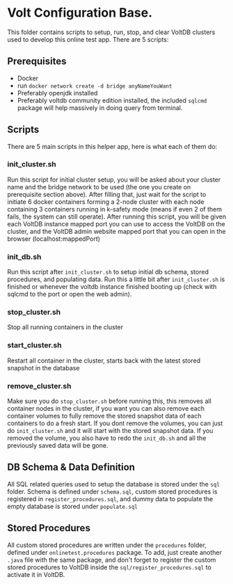 # Volt Configuration Base.

This folder contains scripts to setup, run, stop, and clear VoltDB clusters used to develop this online test app. There are 5 scripts:

## Prerequisites
- Docker
- run `docker network create -d bridge anyNameYouWant`
- Preferably openjdk installed
- Preferably voltdb community edition installed, the included `sqlcmd` package will help massively in doing query from terminal.

## Scripts
There are 5 main scripts in this helper app, here is what each of them do:

### init_cluster.sh
Run this script for initial cluster setup, you will be asked about your cluster name and the bridge network to be used (the one you create on prerequisite section above). After filling that, just wait for the script to initiate 6 docker containers forming a 2-node cluster with each node containing 3 containers running in k-safety mode (means if even 2 of them fails, the system can still operate). After running this script, you will be given each VoltDB instance mapped port you can use to access the VoltDB on the cluster, and the VoltDB admin website mapped port that you can open in the browser (localhost:mappedPort)

### init_db.sh
Run this script after `init_cluster.sh` to setup initial db schema, stored procedures, and populating data. Run this a little bit after `init_cluster.sh` is finished or whenever the voltdb instance finished booting up (check with sqlcmd to the port or open the web admin).

### stop_cluster.sh
Stop all running containers in the cluster

### start_cluster.sh
Restart all container in the cluster, starts back with the latest stored snapshot in the database

### remove_cluster.sh
Make sure you do `stop_cluster.sh` before running this, this removes all container nodes in the cluster, if you want you can also remove each container volumes to fully remove the stored snapshot data of each containers to do a fresh start. If you dont remove the volumes, you can just do `init_cluster.sh` and it will start with the stored snapshot data. If you removed the volume, you also have to redo the `init_db.sh` and all the previously saved data will be gone.

## DB Schema & Data Definition
All SQL related queries used to setup the database is stored under the `sql` folder. Schema is defined under `schema.sql`, custom stored procedures is registered in `register_procedures.sql`, and dummy data to populate the empty database is stored under `populate.sql`

## Stored Procedures
All custom stored procedures are written under the `procedures` folder, defined under `onlinetest.procedures` package. To add, just create another `.java` file with the same package, and don't forget to register the custom stored procedures to VoltDB inside the `sql/register_procedures.sql` to activate it in VoltDB.

